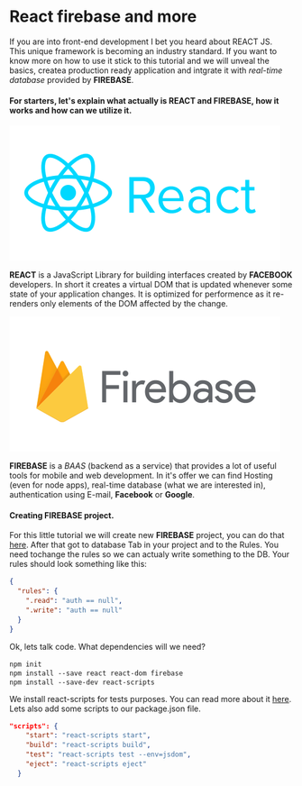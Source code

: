 # React firebase and more

If you are into front-end development I bet you heard about REACT JS.  
This unique framework is becoming an industry standard. If you want to know more on how to use it stick to this tutorial and we will unveal the basics, createa production ready application and intgrate it with *real-time database* provided by __FIREBASE__.

#### For starters, let's explain what actually is __REACT__ and __FIREBASE__, how it works and how can we utilize it.
![React Logo](ReactLogo.png)  

__REACT__ is a JavaScript Library for building interfaces created by __FACEBOOK__ developers. In short it creates a virtual DOM that is updated whenever some state of your application changes.
It is optimized for performence as it re-renders only elements of the DOM affected by the change.  
  
![Firebase Logo](FirebaseLogo.png)  

__FIREBASE__ is a *BAAS* (backend as a service) that provides a lot of useful tools for mobile and web development. In it's offer we can find Hosting (even for node apps), real-time database (what we are interested in), authentication using E-mail, __Facebook__ or __Google__.


#### Creating FIREBASE project.
For this little tutorial we will create new __FIREBASE__ project, you can do that [here](https://console.firebase.google.com/u/0/).
 After that got to database Tab in your project and to the Rules. You need tochange the rules so we can actualy write something to the DB.
 Your rules should look something like this:  
 ```json
 {
   "rules": {
     ".read": "auth == null",
     ".write": "auth == null"
   }
 }
 ```
  
 Ok, lets talk code.
 What dependencies will we need? 
 ```node
 npm init
 npm install --save react react-dom firebase
 npm install --save-dev react-scripts
```
We install react-scripts for tests purposes.
You can read more about it [here](https://github.com/facebook/create-react-app/blob/master/packages/react-scripts/template/README.md).  
Lets also add some scripts to our package.json file.
```json
"scripts": {
    "start": "react-scripts start",
    "build": "react-scripts build",
    "test": "react-scripts test --env=jsdom",
    "eject": "react-scripts eject"
  }
```

